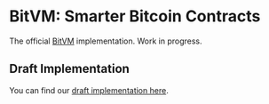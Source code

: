# BitVM: Smarter Bitcoin Contracts

The official [BitVM](https://bitvm.org) implementation. Work in progress.


## Draft Implementation
You can find our [draft implementation here](https://github.com/BitVM/bitvm-js). 
